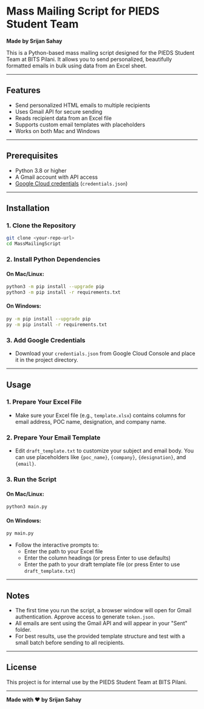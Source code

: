 # Mass Mailing Script for PIEDS Student Team

**Made by Srijan Sahay**

This is a Python-based mass mailing script designed for the PIEDS Student Team at BITS Pilani. It allows you to send personalized, beautifully formatted emails in bulk using data from an Excel sheet.

---

## Features
- Send personalized HTML emails to multiple recipients
- Uses Gmail API for secure sending
- Reads recipient data from an Excel file
- Supports custom email templates with placeholders
- Works on both Mac and Windows

---

## Prerequisites
- Python 3.8 or higher
- A Gmail account with API access
- [Google Cloud credentials](https://developers.google.com/gmail/api/quickstart/python) (`credentials.json`)

---

## Installation

### 1. Clone the Repository
```sh
git clone <your-repo-url>
cd MassMailingScript
```

### 2. Install Python Dependencies

#### On Mac/Linux:
```sh
python3 -m pip install --upgrade pip
python3 -m pip install -r requirements.txt
```

#### On Windows:
```sh
py -m pip install --upgrade pip
py -m pip install -r requirements.txt
```

### 3. Add Google Credentials
- Download your `credentials.json` from Google Cloud Console and place it in the project directory.

---

## Usage

### 1. Prepare Your Excel File
- Make sure your Excel file (e.g., `template.xlsx`) contains columns for email address, POC name, designation, and company name.

### 2. Prepare Your Email Template
- Edit `draft_template.txt` to customize your subject and email body. You can use placeholders like `{poc_name}`, `{company}`, `{designation}`, and `{email}`.

### 3. Run the Script

#### On Mac/Linux:
```sh
python3 main.py
```

#### On Windows:
```sh
py main.py
```

- Follow the interactive prompts to:
  - Enter the path to your Excel file
  - Enter the column headings (or press Enter to use defaults)
  - Enter the path to your draft template file (or press Enter to use `draft_template.txt`)

---

## Notes
- The first time you run the script, a browser window will open for Gmail authentication. Approve access to generate `token.json`.
- All emails are sent using the Gmail API and will appear in your "Sent" folder.
- For best results, use the provided template structure and test with a small batch before sending to all recipients.

---

## License
This project is for internal use by the PIEDS Student Team at BITS Pilani.

---

**Made with ❤️ by Srijan Sahay**